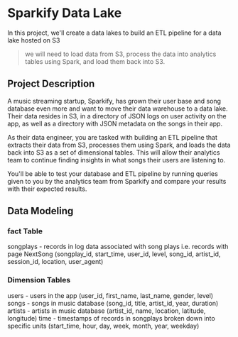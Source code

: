 # Sparkify Data Lake
In this project, we'll create a data lakes to build an ETL pipeline for a data lake hosted on S3  
> we will need to load data from S3,
> process the data into analytics tables using Spark,
> and load them back into S3. 
 
## Project Description
A music streaming startup, Sparkify, has grown their user base and song database even more and want to move their data warehouse to a data lake. Their data resides in S3, in a directory of JSON logs on user activity on the app, as well as a directory with JSON metadata on the songs in their app.

As their data engineer, you are tasked with building an ETL pipeline that extracts their data from S3, processes them using Spark, and loads the data back into S3 as a set of dimensional tables. This will allow their analytics team to continue finding insights in what songs their users are listening to.

You'll be able to test your database and ETL pipeline by running queries given to you by the analytics team from Sparkify and compare your results with their expected results.




## Data Modeling 

### fact Table

songplays - records in log data associated with song plays i.e. records with page NextSong
        (songplay_id, start_time, user_id, level, song_id, artist_id, session_id, location, user_agent)

### Dimension Tables

users - users in the app
        (user_id, first_name, last_name, gender, level)
songs - songs in music database
        (song_id, title, artist_id, year, duration)
artists - artists in music database
        (artist_id, name, location, latitude, longitude)
time - timestamps of records in songplays broken down into specific units
        (start_time, hour, day, week, month, year, weekday)
        
